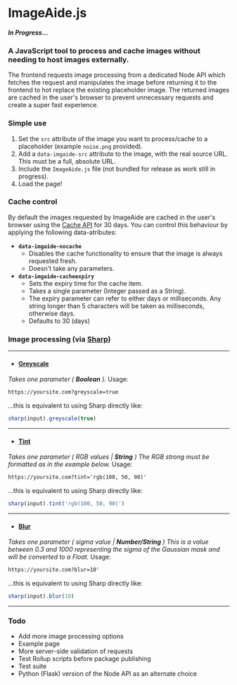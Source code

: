 
# ImageAide.js

**_In Progress..._**

### A JavaScript tool to process and cache images without needing to host images externally. 

The frontend requests image processing from a dedicated Node API which fetches the request and manipulates the image before returning it to the frontend to hot replace the existing placeholder image. The returned images are cached in the user's browser to prevent unnecessary requests and create a super fast experience.

### Simple use

1. Set the `src` attribute of the image you want to process/cache to a placeholder (example `noise.png` provided).
2. Add a `data-imgaide-src` attribute to the image, with the real source URL. This must be a full, absolute URL.
3. Include the `ImageAide.js` file (not bundled for release as work still in progress).
3. Load the page!

### Cache control

By default the images requested by ImageAide are cached in the user's browser using the [Cache API](https://developer.mozilla.org/en-US/docs/Web/API/Cache 'Cache API MDN docs') for 30 days. You can control this behaviour by applying the following data-atributes:

- __`data-imgaide-nocache`__
  - Disables the cache functionality to ensure that the image is always requested fresh. 
  - Doesn't take any parameters.
- __`data-imgaide-cacheexpiry`__
  - Sets the expiry time for the cache item.
  - Takes a single parameter (Integer passed as a String).
  - The expiry parameter can refer to either days or milliseconds. Any string longer than 5 characters will be taken as milliseconds, otherwise days.
  - Defaults to 30 (days)

### Image processing (via [Sharp](https://sharp.pixelplumbing.com/ 'Sharp docs'))

---

- #### [Greyscale](https://sharp.pixelplumbing.com/api-colour#greyscale 'Sharp greyscale function')
*Takes one parameter ( __Boolean__ ).*
Usage:
```html
https://yoursite.com?greyscale=true
```
...this is equivalent to using Sharp directly like:
```javascript
sharp(input).greyscale(true)
```

---

- #### [Tint](https://sharp.pixelplumbing.com/api-colour#tint 'Sharp tint function')
*Takes one parameter ( RGB values | __String__ )*
*The RGB strong must be formatted as in the example below.*
Usage:
```html
https://yoursite.com?tint='rgb(100, 50, 90)'
```
...this is equivalent to using Sharp directly like:
```javascript
sharp(input).tint('rgb(100, 50, 90)')
```

---

- #### [Blur](https://sharp.pixelplumbing.com/api-colour#blur 'Sharp blur function')
*Takes one parameter ( sigma value | __Number/String__ )*
*This is a value between 0.3 and 1000 representing the sigma of the Gaussian mask and will be converted to a Float.*
Usage:
```html
https://yoursite.com?blur=10'
```
...this is equivalent to using Sharp directly like:
```javascript
sharp(input).blur(10)
```

---

### Todo

- Add more image processing options
- Example page
- More server-side validation of requests
- Test Rollup scripts before package publishing
- Test suite
- Python (Flask) version of the Node API as an alternate choice
